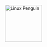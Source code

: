 
  <a href="https://www.linux.org">
    <img align="left" src="https://imgs.search.brave.com/l1e9cONnCXXtBr7ugMe4kwn4VDsspclnxEjIEiknrBk/rs:fit:860:0:0:0/g:ce/aHR0cHM6Ly91cGxv/YWQud2lraW1lZGlh/Lm9yZy93aWtpcGVk/aWEvY29tbW9ucy90/aHVtYi8zLzM1L1R1/eC5zdmcvNTEycHgt/VHV4LnN2Zy5wbmc" width="120" alt="Linux Penguin" />
  </a>




